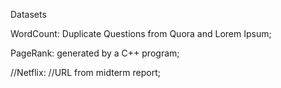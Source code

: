 Datasets

WordCount:
Duplicate Questions from Quora and Lorem Ipsum;

PageRank:
generated by a C++ program;

//Netflix:
//URL from midterm report;
